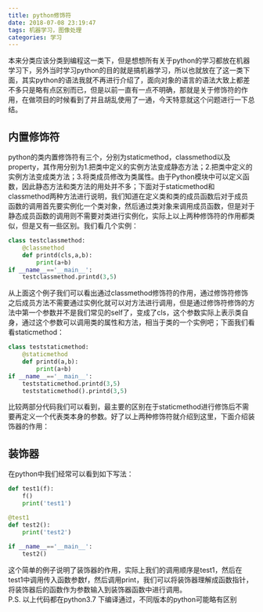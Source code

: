 ```yaml
---
title: python修饰符
date: 2018-07-08 23:19:47
tags: 机器学习，图像处理
categories: 学习
---
```

本来分类应该分类到编程这一类下，但是想想所有关于python的学习都放在机器学习下，另外当时学习python的目的就是搞机器学习，所以也就放在了这一类下面，其实python的语法我就不再进行介绍了，面向对象的语言的语法大致上都差不多只是略有点区别而已，但是以前一直有一点不明确，那就是关于修饰符的作用，在做项目的时候看到了并且胡乱使用了一通，今天特意就这个问题进行一下总结。
## 内置修饰符
python的类内置修饰符有三个，分别为staticmethod，classmethod以及property，其作用分别为1.把类中定义的实例方法变成静态方法；2.把类中定义的实例方法变成类方法；3.将类成员修改为类属性。由于Python模块中可以定义函数，因此静态方法和类方法的用处并不多；下面对于staticmethod和classmethod两种方法进行说明，我们知道在定义类和类的成员函数后对于成员函数的调用首先要实例化一个类对象，然后通过类对象来调用成员函数，但是对于静态成员函数的调用则不需要对类进行实例化，实际上以上两种修饰符的作用都类似，但是又有一些区别。我们看几个实例：  
```python
class testclassmethod:
	@classmethod
	def printd(cls,a,b):
		print(a+b)
if __name__=='__main__':
	testclassmethod.printd(3,5)
```
从上面这个例子我们可以看出通过classmethod修饰符的作用，通过修饰符修饰之后成员方法不需要通过实例化就可以对方法进行调用，但是通过修饰符修饰的方法中第一个参数并不是我们常见的self了，变成了cls，这个参数实际上表示类自身，通过这个参数可以调用类的属性和方法，相当于类的一个实例吧；下面我们看看staticmethod：
```python
class teststaticmethod:
	@staticmethod
	def printd(a,b):
		print(a+b)
if __name__=='__main__':
	teststaticmethod.printd(3,5)
	teststaticmethod().printd(3,5)
```
比较两部分代码我们可以看到，最主要的区别在于staticmethod进行修饰后不需要再定义一个代表类本身的参数。好了以上两种修饰符就介绍到这里，下面介绍装饰器的作用：
## 装饰器
在python中我们经常可以看到如下写法：
```python
def test1(f):
	f()
	print('test1')

@test1
def test2():
	print('test2')
	
if __name__=='__main__':
	test2()
```
这个简单的例子说明了装饰器的作用，实际上我们的调用顺序是test1，然后在test1中调用传入函数参数f，然后调用print，我们可以将装饰器理解成函数指针，将装饰器后的函数作为参数输入到装饰器函数中进行调用。  
P.S. 以上代码都在python3.7 下编译通过，不同版本的python可能略有区别